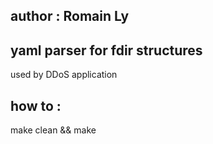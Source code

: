 ## author : Romain Ly 

## yaml parser for fdir structures
used by DDoS application

## how to :
make clean && make 

